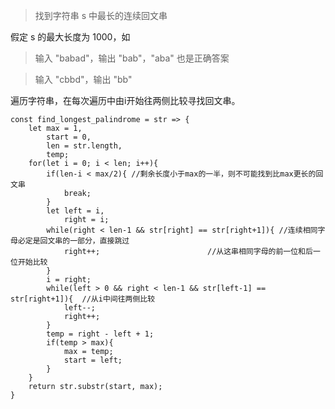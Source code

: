 >找到字符串 s 中最长的连续回文串

假定 s 的最大长度为 1000，如

>输入 "babad"，输出 "bab"，"aba" 也是正确答案

>输入 "cbbd"，输出 "bb"

遍历字符串，在每次遍历中由i开始往两侧比较寻找回文串。

	const find_longest_palindrome = str => {
	    let max = 1,
	        start = 0,
	        len = str.length,
	        temp;
	    for(let i = 0; i < len; i++){
            if(len-i < max/2){ //剩余长度小于max的一半，则不可能找到比max更长的回文串
                break;
            }
            let left = i,
                right = i;
            while(right < len-1 && str[right] == str[right+1]){ //连续相同字母必定是回文串的一部分，直接跳过
                right++;			            //从这串相同字母的前一位和后一位开始比较
            }
            i = right;
            while(left > 0 && right < len-1 && str[left-1] == str[right+1]){  //从i中间往两侧比较
                left--;
                right++;
            }
            temp = right - left + 1;
            if(temp > max){
                max = temp;
                start = left;
            }
        }
        return str.substr(start, max);
	}
